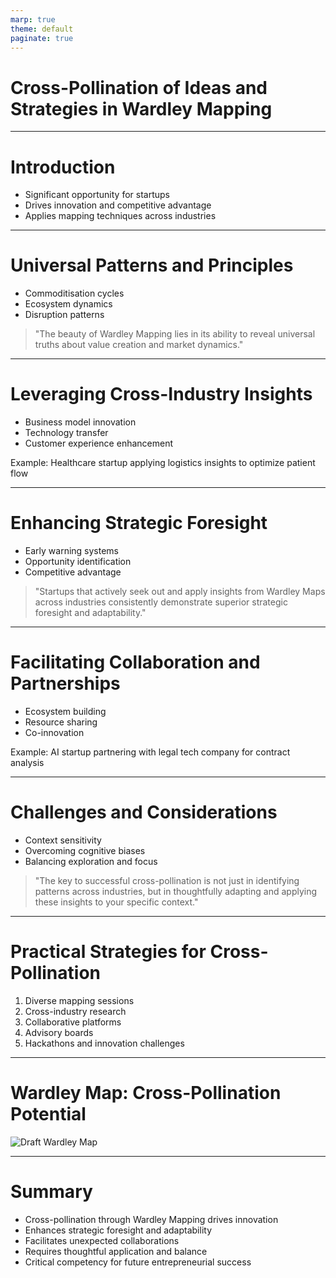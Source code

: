 ```yaml
---
marp: true
theme: default
paginate: true
---
```


# Cross-Pollination of Ideas and Strategies in Wardley Mapping

---

# Introduction

- Significant opportunity for startups
- Drives innovation and competitive advantage
- Applies mapping techniques across industries

---

# Universal Patterns and Principles

- Commoditisation cycles
- Ecosystem dynamics
- Disruption patterns

> "The beauty of Wardley Mapping lies in its ability to reveal universal truths about value creation and market dynamics."

---

# Leveraging Cross-Industry Insights

- Business model innovation
- Technology transfer
- Customer experience enhancement

Example: Healthcare startup applying logistics insights to optimize patient flow

---

# Enhancing Strategic Foresight

- Early warning systems
- Opportunity identification
- Competitive advantage

> "Startups that actively seek out and apply insights from Wardley Maps across industries consistently demonstrate superior strategic foresight and adaptability."

---

# Facilitating Collaboration and Partnerships

- Ecosystem building
- Resource sharing
- Co-innovation

Example: AI startup partnering with legal tech company for contract analysis

---

# Challenges and Considerations

- Context sensitivity
- Overcoming cognitive biases
- Balancing exploration and focus

> "The key to successful cross-pollination is not just in identifying patterns across industries, but in thoughtfully adapting and applying these insights to your specific context."

---

# Practical Strategies for Cross-Pollination

1. Diverse mapping sessions
2. Cross-industry research
3. Collaborative platforms
4. Advisory boards
5. Hackathons and innovation challenges

---

# Wardley Map: Cross-Pollination Potential

![Draft Wardley Map](https://images.wardleymaps.ai/map_b4e0a62c-8e0d-494c-a85c-226dc7e98750.png)

---

# Summary

- Cross-pollination through Wardley Mapping drives innovation
- Enhances strategic foresight and adaptability
- Facilitates unexpected collaborations
- Requires thoughtful application and balance
- Critical competency for future entrepreneurial success